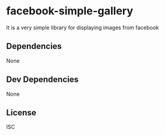 # facebook-simple-gallery 

It is a very simple library for displaying images from facebook


## Dependencies

None

## Dev Dependencies


None

## License

ISC
